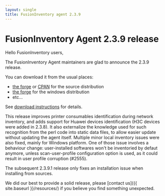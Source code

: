 ```yaml
---
layout: single
title: FusionInventory agent 2.3.9
---
```


# FusionInventory Agent 2.3.9 release

Hello FusionInventory users,

The FusionInventory Agent maintainers are glad to announce the 2.3.9 release.

You can download it from the usual places:

* [the forge](http://forge.fusioninventory.org/projects/fusioninventory-agent/files) or [CPAN](https://metacpan.org/release/FusionInventory-Agent) for the source distribution
* [the forge](http://forge.fusioninventory.org/projects/fusioninventory-agent-windows-installer/files) for the windows distribution
* etc...

See [download instructions](https://documentation.fusioninventory.org/%20FusionInventory_agent/%20%20%20Installation/windows/) for details.

This release improves printer consumables identification during network
inventory, and adds support for Huawei devices identification (H3C devices were
added in 2.3.8). It also externalize the knowledge used for such recognition
from the perl code into static data files, to allow easier update without
updating the agent itself. Multiple minor local inventory issues were also
fixed, mainly for Windows platform. One of those issue involves a behaviour
change: user-installed softwares won't be inventoried by defaut anymore, unless
scan-user-profile configuration option is used, as it could result in user
profile corruption (#2555).

The subsequent 2.3.9.1 release only fixes an installation issue when installing
from sources.

We did our best to provide a solid release, please [contact us]({{ site.baseurl }}/resources/) if
you believe you find something unexpected.
